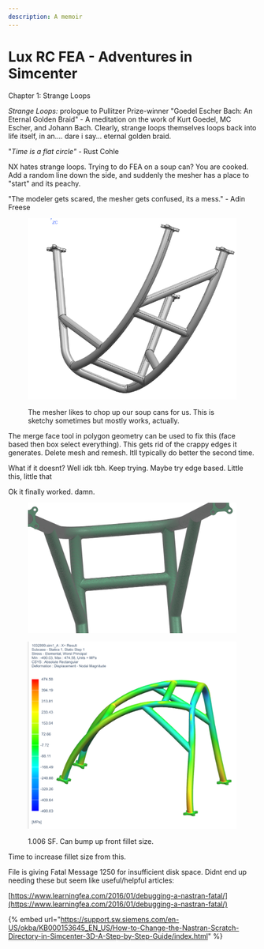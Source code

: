 ```yaml
---
description: A memoir
---
```


# Lux RC FEA - Adventures in Simcenter

Chapter 1: Strange Loops

_Strange Loops:_ prologue to Pullitzer Prize-winner "Goedel Escher Bach: An Eternal Golden Braid" - A meditation on the work of Kurt Goedel, MC Escher, and Johann Bach. Clearly, strange loops themselves loops back into life itself, in an.... dare i say... eternal golden braid.

"_Time is a flat circle" -_ Rust Cohle



NX hates strange loops. Trying to do FEA on a soup can? You are cooked. Add a random line down the side, and suddenly the mesher has a place to "start" and its peachy.

"The modeler gets scared, the mesher gets confused, its a mess." - Adin Freese



<figure><img src="../../.gitbook/assets/image (1) (1) (1) (1) (1).png" alt=""><figcaption><p>The mesher likes to chop up our soup cans for us. This is sketchy sometimes but mostly works, actually.</p></figcaption></figure>



The merge face tool in polygon geometry can be used to fix this (face based then box select everything). This gets rid of the crappy edges it generates. Delete mesh and remesh. Itll typically do better the second time.&#x20;

What if it doesnt? Well idk tbh. Keep trying. Maybe try edge based. Little this, little that

Ok it finally worked. damn.

<figure><img src="../../.gitbook/assets/image (1) (1) (1) (1).png" alt=""><figcaption></figcaption></figure>



<figure><img src="../../.gitbook/assets/image (1) (1) (1) (1) (1) (1).png" alt=""><figcaption><p>1.006 SF. Can bump up front fillet size.</p></figcaption></figure>

Time to increase fillet size from this.

File is giving Fatal Message 1250 for insufficient disk space. Didnt end up needing these but seem like useful/helpful articles:&#x20;

[https://www.learningfea.com/2016/01/debugging-a-nastran-fatal/](https://www.learningfea.com/2016/01/debugging-a-nastran-fatal/)

{% embed url="https://support.sw.siemens.com/en-US/okba/KB000153645_EN_US/How-to-Change-the-Nastran-Scratch-Directory-in-Simcenter-3D-A-Step-by-Step-Guide/index.html" %}

